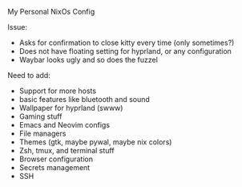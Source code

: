 My Personal NixOs Config

Issue:
 - Asks for confirmation to close kitty every time (only sometimes?)
 - Does not have floating setting for hyprland, or any configuration
 - Waybar looks ugly and so does the fuzzel

Need to add:
- Support for more hosts
- basic features like bluetooth and sound
- Wallpaper for hyprland (swww)
- Gaming stuff
- Emacs and Neovim configs
- File managers
- Themes (gtk, maybe pywal, maybe nix colors)
- Zsh, tmux, and terminal stuff
- Browser configuration
- Secrets management
- SSH
